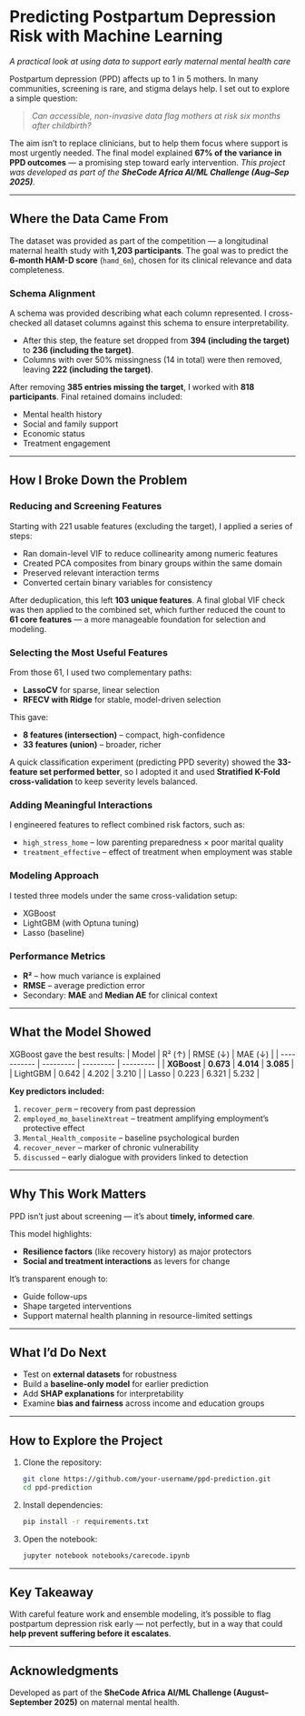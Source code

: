# **Predicting Postpartum Depression Risk with Machine Learning**
*A practical look at using data to support early maternal mental health care*

Postpartum depression (PPD) affects up to 1 in 5 mothers. In many communities, screening is rare, and stigma delays help. I set out to explore a simple question:
> *Can accessible, non-invasive data flag mothers at risk six months after childbirth?*

The aim isn’t to replace clinicians, but to help them focus where support is most urgently needed.
The final model explained **67% of the variance in PPD outcomes** — a promising step toward early intervention. 
*This project was developed as part of the **SheCode Africa AI/ML Challenge (Aug–Sep 2025)**.*

---

## **Where the Data Came From**
The dataset was provided as part of the competition — a longitudinal maternal health study with **1,203 participants**. The goal was to predict the **6-month HAM-D score** (`hamd_6m`), chosen for its clinical relevance and data completeness.

### **Schema Alignment**
A schema was provided describing what each column represented. I cross-checked all dataset columns against this schema to ensure interpretability.
* After this step, the feature set dropped from **394 (including the target)** to **236 (including the target)**.
* Columns with over 50% missingness (14 in total) were then removed, leaving **222 (including the target)**.

After removing **385 entries missing the target**, I worked with **818 participants**. Final retained domains included:
* Mental health history
* Social and family support
* Economic status
* Treatment engagement

---

## **How I Broke Down the Problem**
### **Reducing and Screening Features**
Starting with 221 usable features (excluding the target), I applied a series of steps:
* Ran domain-level VIF to reduce collinearity among numeric features
* Created PCA composites from binary groups within the same domain
* Preserved relevant interaction terms
* Converted certain binary variables for consistency

After deduplication, this left **103 unique features**. A final global VIF check was then applied to the combined set, which further reduced the count to **61 core features** — a more manageable foundation for selection and modeling.

### **Selecting the Most Useful Features**
From those 61, I used two complementary paths:
* **LassoCV** for sparse, linear selection
* **RFECV with Ridge** for stable, model-driven selection

This gave:
* **8 features (intersection)** – compact, high-confidence
* **33 features (union)** – broader, richer

A quick classification experiment (predicting PPD severity) showed the **33-feature set performed better**, so I adopted it and used **Stratified K-Fold cross-validation** to keep severity levels balanced.

### **Adding Meaningful Interactions**
I engineered features to reflect combined risk factors, such as:
* `high_stress_home` – low parenting preparedness × poor marital quality
* `treatment_effective` – effect of treatment when employment was stable

### **Modeling Approach**
I tested three models under the same cross-validation setup:
* XGBoost
* LightGBM (with Optuna tuning)
* Lasso (baseline)

### **Performance Metrics**
* **R²** – how much variance is explained
* **RMSE** – average prediction error
* Secondary: **MAE** and **Median AE** for clinical context

---

## **What the Model Showed**
XGBoost gave the best results:
| Model       | R² (↑)    | RMSE (↓)  | MAE (↓)   |
| ----------- | --------- | --------- | --------- |
| **XGBoost** | **0.673** | **4.014** | **3.085** |
| LightGBM    | 0.642     | 4.202     | 3.210     |
| Lasso       | 0.223     | 6.321     | 5.232     |

**Key predictors included:**
1. `recover_perm` – recovery from past depression
2. `employed_mo_baselineXtreat` – treatment amplifying employment’s protective effect
3. `Mental_Health_composite` – baseline psychological burden
4. `recover_never` – marker of chronic vulnerability
5. `discussed` – early dialogue with providers linked to detection

---

## **Why This Work Matters**
PPD isn’t just about screening — it’s about **timely, informed care**.

This model highlights:
* **Resilience factors** (like recovery history) as major protectors
* **Social and treatment interactions** as levers for change

It’s transparent enough to:
* Guide follow-ups
* Shape targeted interventions
* Support maternal health planning in resource-limited settings

---

## **What I’d Do Next**
* Test on **external datasets** for robustness
* Build a **baseline-only model** for earlier prediction
* Add **SHAP explanations** for interpretability
* Examine **bias and fairness** across income and education groups

---

## **How to Explore the Project**
1. Clone the repository:
   ```bash
   git clone https://github.com/your-username/ppd-prediction.git
   cd ppd-prediction
   ```
2. Install dependencies:
   ```bash
   pip install -r requirements.txt
   ```
3. Open the notebook:
   ```bash
   jupyter notebook notebooks/carecode.ipynb
   ```
---

## **Key Takeaway**
With careful feature work and ensemble modeling, it’s possible to flag postpartum depression risk early — not perfectly, but in a way that could **help prevent suffering before it escalates**.

---

## **Acknowledgments**
Developed as part of the **SheCode Africa AI/ML Challenge (August–September 2025)** on maternal mental health.
